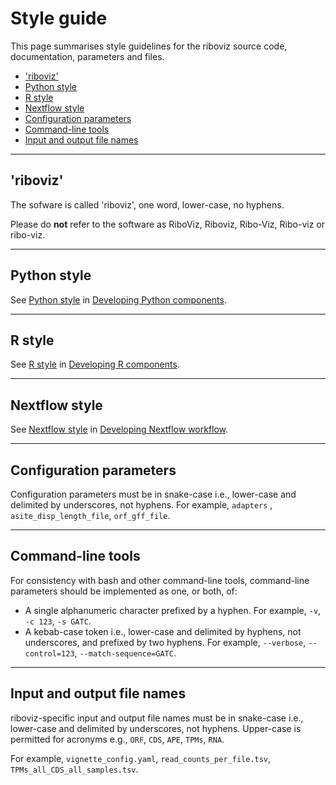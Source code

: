 # Style guide

This page summarises style guidelines for the riboviz source code, documentation, parameters and files.

* ['riboviz'](#riboviz)
* [Python style](#python-style)
* [R style](#r-style)
* [Nextflow style](#nextflow-style)
* [Configuration parameters](#configuration-parameters)
* [Command-line tools](#command-line-tools)
* [Input and output file names](#input-and-output-file-names)

---

## 'riboviz'

The sofware is called 'riboviz', one word, lower-case, no hyphens.

Please do **not** refer to the software as RiboViz, Riboviz, Ribo-Viz, Ribo-viz or ribo-viz.

---

## Python style

See [Python style](./dev-python.md#python-style) in [Developing Python components](./dev-python.md).

---

## R style

See [R style](./dev-r.md#r-style) in [Developing R components](./dev-r.md).

---

## Nextflow style

See [Nextflow style](./dev-nextflow.md#nextflow-style) in [Developing Nextflow workflow](./dev-nextflow.md).

---

## Configuration parameters

Configuration parameters must be in snake-case i.e., lower-case and delimited by underscores, not hyphens. For example, `adapters` , `asite_disp_length_file`, `orf_gff_file`.

---

## Command-line tools

For consistency with bash and other command-line tools, command-line parameters should be implemented as one, or both, of:

* A single alphanumeric character prefixed by a hyphen. For example, `-v`, `-c 123`, `-s GATC`.
* A kebab-case token i.e., lower-case and delimited by hyphens, not underscores, and prefixed by two hyphens. For example, `--verbose`, `--control=123`, `--match-sequence=GATC`.

---

## Input and output file names

riboviz-specific input and output file names must be in snake-case i.e., lower-case and delimited by underscores, not hyphens. Upper-case is permitted for acronyms e.g., `ORF`, `CDS`, `APE`, `TPMs`, `RNA`.

For example, `vignette_config.yaml`, `read_counts_per_file.tsv`, `TPMs_all_CDS_all_samples.tsv`.
